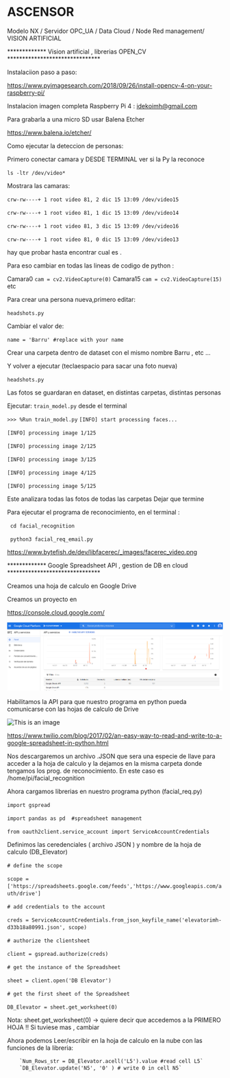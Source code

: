 # ASCENSOR
Modelo NX / Servidor OPC_UA / Data Cloud / Node Red management/ VISION ARTIFICIAL



*************   Vision artificial , librerias OPEN_CV *******************************

Instalaciion paso a paso:

https://www.pyimagesearch.com/2018/09/26/install-opencv-4-on-your-raspberry-pi/

Instalacion imagen completa Raspberry Pi 4 : idekoimh@gmail.com

Para grabarla a una micro SD usar Balena Etcher 

https://www.balena.io/etcher/


Como ejecutar la deteccion de personas:

Primero conectar camara y DESDE TERMINAL ver si la Py la reconoce

`ls -ltr /dev/video*`

Mostrara las camaras:

`crw-rw----+ 1 root video 81, 2 dic 15 13:09 /dev/video15`

`crw-rw----+ 1 root video 81, 1 dic 15 13:09 /dev/video14`

`crw-rw----+ 1 root video 81, 3 dic 15 13:09 /dev/video16`

`crw-rw----+ 1 root video 81, 0 dic 15 13:09 /dev/video13`

hay que probar hasta encontrar cual es .

Para eso cambiar en todas las lineas de codigo de python :

Camara0
`cam = cv2.VideoCapture(0)`
Camara15
`cam = cv2.VideoCapture(15)`
etc

Para crear una persona nueva,primero editar:

`headshots.py`

Cambiar el valor de:

`name = 'Barru' #replace with your name`

Crear una carpeta dentro de dataset con el mismo nombre Barru , etc ...

Y volver a ejecutar (teclaespacio para sacar una foto nueva)

`headshots.py`

Las fotos se guardaran en dataset, en distintas carpetas, distintas personas

Ejecutar:
`train_model.py` 
desde el terminal

`>>> %Run train_model.py`
`[INFO] start processing faces...`

`[INFO] processing image 1/125`

`[INFO] processing image 2/125`

`[INFO] processing image 3/125`

`[INFO] processing image 4/125`

`[INFO] processing image 5/125`


Este analizara todas las fotos de todas las carpetas
Dejar que termine


Para ejecutar el programa de reconocimiento, en el terminal :

` cd facial_recognition` 

` python3 facial_req_email.py` 

https://www.bytefish.de/dev/libfacerec/_images/facerec_video.png



************* Google Spreadsheet API , gestion de DB en cloud *******************************

Creamos una hoja de calculo en Google Drive

Creamos un proyecto en 

https://console.cloud.google.com/

![This is an image](https://raw.githubusercontent.com/idekoIMH/ASCENSOR/Develop/Captura%20de%20pantalla%202021-12-15%20163128.png)


Habilitamos la API para que nuestro programa en python pueda comunicarse con las hojas de calculo de Drive


![This is an image](https://s3.amazonaws.com/com.twilio.prod.twilio-docs/original_images/google-developer-console.gif)


https://www.twilio.com/blog/2017/02/an-easy-way-to-read-and-write-to-a-google-spreadsheet-in-python.html


Nos descargaremos un archivo .JSON que sera una especie de llave para acceder a la hoja de calculo y la dejamos en la misma carpeta donde tengamos los prog. de reconocimiento.
En este caso es /home/pi/facial_recognition

Ahora cargamos librerias en nuestro programa python (facial_req.py)

`import gspread`

`import pandas as pd  #spreadsheet management`

`from oauth2client.service_account import ServiceAccountCredentials`

Definimos las ceredenciales ( archivo JSON ) y nombre de la hoja de calculo (DB_Elevator)

`# define the scope`

`scope = ['https://spreadsheets.google.com/feeds','https://www.googleapis.com/auth/drive']`

`# add credentials to the account`

`creds = ServiceAccountCredentials.from_json_keyfile_name('elevatorimh-d33b18a80991.json', scope)`

`# authorize the clientsheet`

`client = gspread.authorize(creds)`

`# get the instance of the Spreadsheet`

`sheet = client.open('DB Elevator')`

`# get the first sheet of the Spreadsheet`

`DB_Elevator = sheet.get_worksheet(0)`

Nota: sheet.get_worksheet(0) -> quiere decir que accedemos a la PRIMERO HOJA !! Si tuviese mas , cambiar

Ahora podemos Leer/escribir en la hoja de calculo en la nube con las funciones de la libreria:

        `Num_Rows_str = DB_Elevator.acell('L5').value #read cell L5`
        `DB_Elevator.update('N5', '0' ) # write 0 in cell N5`

